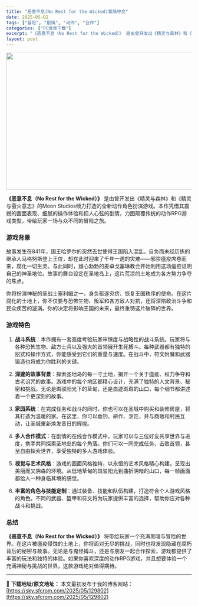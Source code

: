```yaml
---
title: "恶意不息|No Rest for the Wicked|繁简中文"
date: 2025-05-02
tags: ["冒险", "剧情", "动作", "合作"]
categories: ["PC游戏下载"]
excerpt: "《恶意不息（No Rest for the Wicked）》 是由曾开发出《精灵与森林》和《精灵与萤火意志》的Moon Studios倾力打造的全新动作角色扮演游戏。本作凭借其震撼的画面表现、细腻的操作体验和扣人心弦的剧情，力图颠覆传统的动作RPG游戏类型，带给玩家一场与众不同的冒险之旅。 游戏背景&hellip;"
layout: post
---
```


<img class="aligncenter size-full wp-image-129803" src="https://sky.sfcrom.com/wp-content/uploads/2025/05/2025050202525110.webp" alt="" width="660" height="370" />
<p class="" data-start="0" data-end="149"><strong data-start="0" data-end="34">《恶意不息（No Rest for the Wicked）》</strong> 是由曾开发出《精灵与森林》和《精灵与萤火意志》的Moon Studios倾力打造的全新动作角色扮演游戏。本作凭借其震撼的画面表现、细腻的操作体验和扣人心弦的剧情，力图颠覆传统的动作RPG游戏类型，带给玩家一场与众不同的冒险之旅。</p>

<h3 class="" data-start="151" data-end="159">游戏背景</h3>
<p class="" data-start="161" data-end="309">故事发生在841年，国王哈罗尔的突然去世使得王国陷入混乱。自负而未经历练的继承人马格努斯登上王位，却在此时迎来了千年一遇的灾难——邪崇瘟疫席卷而来，腐化一切生灵。与此同时，雄心勃勃的麦卓戈塞琳教会开始利用这场瘟疫证明自己的神圣地位。故事的舞台设定在圣地岛上，这片荒凉的土地成为各方势力争夺的焦点。</p>
<p class="" data-start="311" data-end="416">你将扮演神秘的圣战士塞利姆之一，身负驱逐灾疠、恢复王国秩序的使命。在这片腐化的土地上，你不仅要与恐怖生物、叛军和各方敌人对抗，还将深陷政治斗争和民众疾苦的漩涡。你的决定将影响王国的未来，最终重铸这片破碎的世界。</p>

<h3 class="" data-start="418" data-end="426">游戏特色</h3>
<ol data-start="428" data-end="1032">
 	<li class="" data-start="428" data-end="550">
<p class="" data-start="431" data-end="550"><strong data-start="431" data-end="439">战斗系统</strong>：本作拥有一套高度考验玩家审慎度与战略性的战斗系统。玩家将与各种恐怖生物、敌方士兵以及强大的首领展开生死搏斗。每种武器都有独特的招式和操作方式，你能感受到它们的重量与速度。在战斗中，符文附魔和武器锻造也将成为你胜利的关键。</p>
</li>
 	<li class="" data-start="552" data-end="671">
<p class="" data-start="555" data-end="671"><strong data-start="555" data-end="566">深邃的故事背景</strong>：探索圣地岛的每一寸土地，揭开一个关于瘟疫、权力争夺和古老诅咒的故事。游戏中的每个地区都精心设计，充满了独特的人文背景、秘密和挑战。无论是斑驳阳光下的草甸，还是血迹斑斑的山口，每个细节都讲述着一个更深刻的故事。</p>
</li>
 	<li class="" data-start="673" data-end="762">
<p class="" data-start="676" data-end="762"><strong data-start="676" data-end="684">家园系统</strong>：在完成任务和战斗的同时，你也可以在圣城中购买和装修房屋，将其打造为温暖的家。在这里，你可以垂钓、耕作、烹饪，并与商贩和村民互动，让圣城重新焕发昔日的辉煌。</p>
</li>
 	<li class="" data-start="764" data-end="859">
<p class="" data-start="767" data-end="859"><strong data-start="767" data-end="777">多人合作模式</strong>：在剧情的在线合作模式中，玩家可以与三位好友共享世界与进度，携手共同探索圣地岛的每个角落。你们可以一同完成任务、击败首领，甚至自由探索世界，享受独特的多人游戏体验。</p>
</li>
 	<li class="" data-start="861" data-end="949">
<p class="" data-start="864" data-end="949"><strong data-start="864" data-end="875">视觉与艺术风格</strong>：游戏的画面风格独特，以永恒的艺术风格精心构建，呈现出美丽而又阴森的环境。从低地草甸的斑驳阳光到曲折阴暗的山口，每一帧画面都给人一种身临其境的感觉。</p>
</li>
 	<li class="" data-start="951" data-end="1032">
<p class="" data-start="954" data-end="1032"><strong data-start="954" data-end="968">丰富的角色与技能定制</strong>：通过装备、技能和队伍构建，打造符合个人游戏风格的角色。不同的武器、盔甲和符文将为玩家提供丰富的选择，帮助你应对各种战斗和挑战。</p>
</li>
</ol>
<h3 class="" data-start="1034" data-end="1040">总结</h3>
<p class="" data-start="1042" data-end="1223"><strong data-start="1042" data-end="1076">《恶意不息（No Rest for the Wicked）》</strong> 将带给玩家一个充满黑暗与冒险的世界。在这片被瘟疫侵蚀的土地上，你将面对无尽的挑战，同时也将发现隐藏在腐朽背后的秘密与故事。无论是与鬼怪搏斗，还是与朋友一起合作探索，游戏都提供了丰富的玩法和独特的体验。如果你喜欢深度的动作RPG游戏，并且想要体验一个充满神秘与挑战的世界，这款游戏绝对值得期待。</p>

---
📖 **下载地址/原文地址：** 本文最初发布于我的博客网站：[https://sky.sfcrom.com/2025/05/129802](https://sky.sfcrom.com/2025/05/129802)
